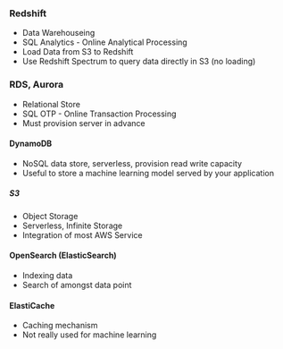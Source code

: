 ### Redshift
- Data Warehouseing
- SQL Analytics - Online Analytical Processing
- Load Data from S3 to Redshift
- Use Redshift Spectrum to query data directly in S3 (no loading)

### RDS, Aurora
- Relational Store
- SQL OTP - Online Transaction Processing
- Must provision server in advance

#### DynamoDB
- NoSQL data store, serverless, provision read write capacity
- Useful to store a machine learning model served by your application

##### S3
- Object Storage
- Serverless, Infinite Storage
- Integration of most AWS Service


#### OpenSearch (ElasticSearch)
- Indexing data
- Search of amongst data point

#### ElastiCache
- Caching mechanism
- Not really used for machine learning
